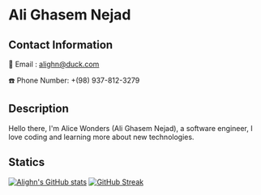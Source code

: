 # Ali Ghasem Nejad
## Contact Information
📧 Email : [alighn@duck.com](mailto:alighndev@protonmail.com)

☎️ Phone Number: +(98) 937-812-3279 

## Description

Hello there,
I'm Alice Wonders (Ali Ghasem Nejad), a software engineer, I love coding and learning more about new technologies.

## Statics

[![Alighn's GitHub stats](https://github-readme-stats.vercel.app/api?username=ali-ghn&count_private=true&theme=dark&hide_border=true)](https://github.com/anuraghazra/github-readme-stats)
[![GitHub Streak](http://github-readme-streak-stats.herokuapp.com?user=ali-ghn&theme=dark&hide_border=true&date_format=M%20j%5B%2C%20Y%5D)](https://git.io/streak-stats)
